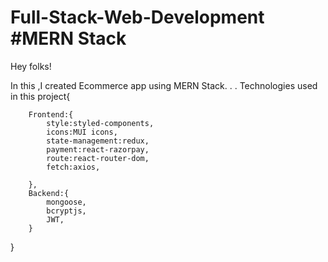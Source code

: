 # Full-Stack-Web-Development #MERN Stack

Hey folks! 

In this ,I created Ecommerce app using MERN Stack.
.
.
Technologies used in this project{

        Frontend:{
            style:styled-components,
            icons:MUI icons,
            state-management:redux,
            payment:react-razorpay,
            route:react-router-dom,
            fetch:axios,
         
        },
        Backend:{
            mongoose,
            bcryptjs,
            JWT,
        }

}



